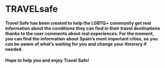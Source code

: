 # TRAVELsafe
#### Travel Safe has been created to help the LGBTQ+ community get real information about the conditions they can find in their travel destinations thanks to the user comments about real experiences. For the moment, you can find the information about Spain’s most important cities, so you can be aware of what’s waiting for you and change your itinerary if needed.
#### Hope to help you and enjoy Travel Safe!